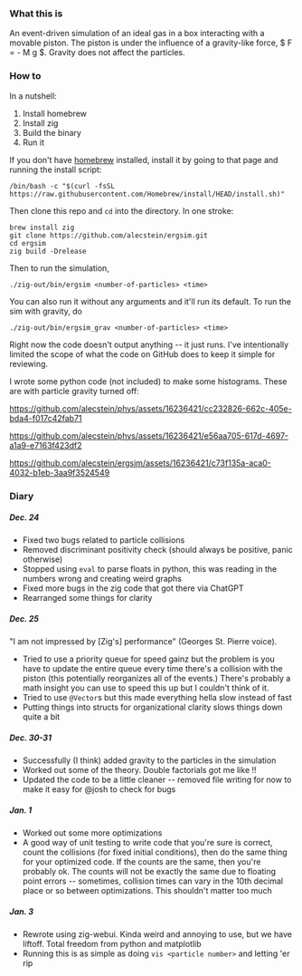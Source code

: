 ### What this is

An event-driven simulation of an ideal gas in a box interacting with a movable piston. The piston is under the influence of a gravity-like force, $ F = - M g $. Gravity does not affect the particles.

### How to

In a nutshell:

1. Install homebrew
2. Install zig
3. Build the binary
4. Run it

If you don't have [homebrew](https://brew.sh) installed, install it by going to that page and running the install script:

```
/bin/bash -c "$(curl -fsSL https://raw.githubusercontent.com/Homebrew/install/HEAD/install.sh)"
```

Then clone this repo and `cd` into the directory. In one stroke:

```
brew install zig
git clone https://github.com/alecstein/ergsim.git
cd ergsim
zig build -Drelease
```

Then to run the simulation,

`./zig-out/bin/ergsim <number-of-particles> <time>`

You can also run it without any arguments and it'll run its default. To run the sim with gravity, do

`./zig-out/bin/ergsim_grav <number-of-particles> <time>`

Right now the code doesn't output anything -- it just runs. I've intentionally limited the scope of what the code on GitHub does to keep it simple for reviewing.

I wrote some python code (not included) to make some histograms. These are with particle gravity turned off:

https://github.com/alecstein/phys/assets/16236421/cc232826-662c-405e-bda4-f017c42fab71

https://github.com/alecstein/phys/assets/16236421/e56aa705-617d-4697-a1a9-e7163f423df2

https://github.com/alecstein/ergsim/assets/16236421/c73f135a-aca0-4032-b1eb-3aa9f3524549


### Diary

##### Dec. 24

* Fixed two bugs related to particle collisions 
* Removed discriminant positivity check (should always be positive, panic otherwise)
* Stopped using `eval` to parse floats in python, this was reading in the numbers wrong and creating weird graphs
* Fixed more bugs in the zig code that got there via ChatGPT
* Rearranged some things for clarity

##### Dec. 25

"I am not impressed by [Zig's] performance" (Georges St. Pierre voice).

* Tried to use a priority queue for speed gainz but the problem is you have to update the entire queue every time there's a collision with the piston (this potentially reorganizes all of the events.) There's probably a math insight you can use to speed this up but I couldn't think of it.
* Tried to use `@Vector`s but this made everything hella slow instead of fast
* Putting things into structs for organizational clarity slows things down quite a bit

##### Dec. 30-31

* Successfully (I think) added gravity to the particles in the simulation
* Worked out some of the theory. Double factorials got me like !!
* Updated the code to be a little cleaner -- removed file writing for now to make it easy for @josh to check for bugs

##### Jan. 1

* Worked out some more optimizations
* A good way of unit testing to write code that you're sure is correct, count the collisions (for fixed initial conditions), then do the same thing for your optimized code. If the counts are the same, then you're probably ok. The counts will not be exactly the same due to floating point errors -- sometimes, collision times can vary in the 10th decimal place or so between optimizations. This shouldn't matter too much

##### Jan. 3

* Rewrote using zig-webui. Kinda weird and annoying to use, but we have liftoff. Total freedom from python and matplotlib
* Running this is as simple as doing `vis <particle number>` and letting 'er rip
